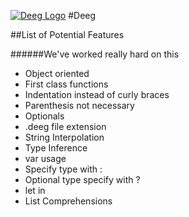 [![Deeg Logo](http://i.imgur.com/ylMlnSA.png)](https://github.com/IrakliK/Deeg)
#Deeg

##List of Potential Features

######We've worked really hard on this

- Object oriented
- First class functions
- Indentation instead of curly braces
- Parenthesis not necessary
- Optionals
- .deeg file extension
- String Interpolation
- Type Inference
- var usage
- Specify type with :
- Optional type specify with ?
- let <expression> in <body>
- List Comprehensions
